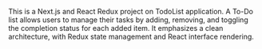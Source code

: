 This is a Next.js and React Redux project on TodoList application. A To-Do list allows users to manage their tasks by adding, removing, and toggling the completion status for each added item. It emphasizes a clean architecture, with Redux state management and React interface rendering.